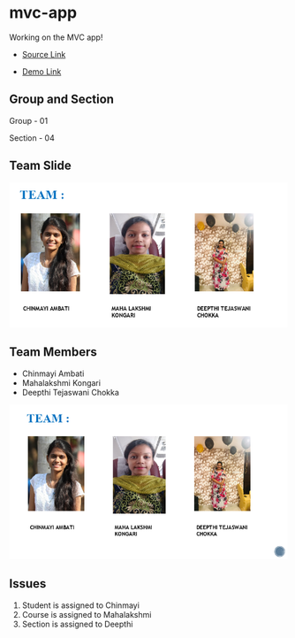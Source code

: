 # mvc-app
Working on the MVC app!

- [Source Link](https://github.com/Chinmayi98/mvc-app)

- [Demo Link](http://localhost:3004/)
## Group and Section
Group - 01

Section - 04

## Team Slide
![](https://raw.githubusercontent.com/Chinmayi98/mvc-app/master/Team.PNG)

## Team Members
- Chinmayi Ambati
- Mahalakshmi Kongari
- Deepthi Tejaswani Chokka

![](https://raw.githubusercontent.com/Chinmayi98/mvc-app/master/1.PNG)

## Issues
1. Student is assigned to Chinmayi
1. Course is assigned to Mahalakshmi 
1. Section is assigned to Deepthi
